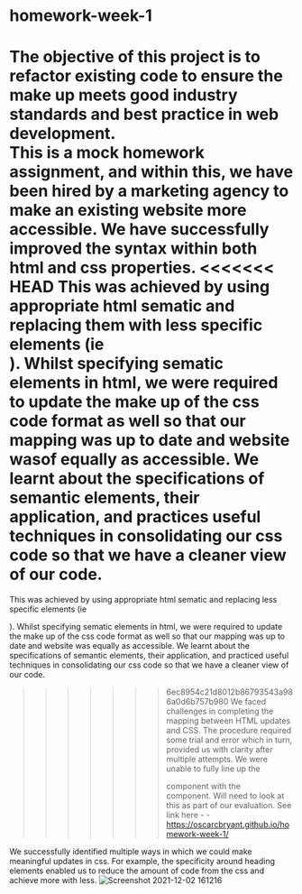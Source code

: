# homework-week-1
The objective of this project is to refactor existing code to ensure the make up meets good industry standards and best practice in web development.   
This is a mock homework assignment, and within this, we have been hired by a marketing agency to make an existing website more accessible.
We have successfully improved the syntax within both html and css properties. 
<<<<<<< HEAD
This was achieved by using appropriate html sematic  and replacing them with less specific elements (ie <div>).
Whilst specifying sematic elements in html, we were required to update the make up of the css code format as well so that our mapping was up to date and website wasof equally as accessible. 
We learnt about the specifications of semantic elements, their application, and practices useful techniques in consolidating our css code so that we have a cleaner view of our code. 
=======
This was achieved by using appropriate html sematic  and replacing less specific elements (ie <div>).
Whilst specifying sematic elements in html, we were required to update the make up of the css code format as well so that our mapping was up to date and website was equally as accessible. 
We learnt about the specifications of semantic elements, their application, and practiced useful techniques in consolidating our css code so that we have a cleaner view of our code. 
>>>>>>> 6ec8954c21d8012b86793543a986a0d6b757b980
We faced challenges in completing the mapping between HTML updates and CSS. The procedure required some trial and error which in turn, provided us with clarity after multiple attempts. 
We were unable to fully line up the <section> component with the <aside> component. Will need to look at this as part of our evaluation. 
See link here - - https://oscarcbryant.github.io/homework-week-1/
    
We successfully identified multiple ways in which we could make meaningful updates in css. For example, the specificity around heading elements enabled us to reduce the amount of code from the css and achieve more with less. 
  ![Screenshot 2021-12-02 161216](https://user-images.githubusercontent.com/93494642/144361817-30f1ffeb-08eb-4e9c-8e81-49ea82c5edbf.png)
